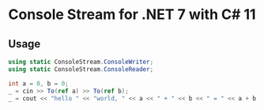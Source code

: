 # Console Stream for .NET 7 with C# 11

## Usage

```csharp
using static ConsoleStream.ConsoleWriter;
using static ConsoleStream.ConsoleReader;

int a = 0, b = 0;
_ = cin >> To(ref a) >> To(ref b);
_ = cout << "hello " << "world, " << a << " + " << b << " = " << a + b << "!" << endl;
```

